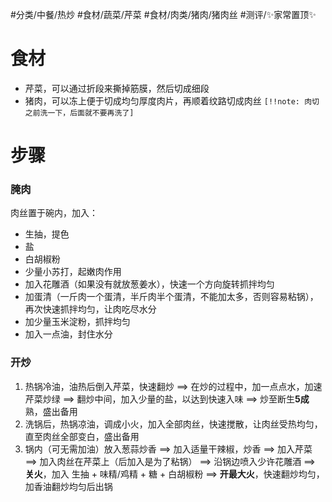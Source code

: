 #分类/中餐/热炒 #食材/蔬菜/芹菜 #食材/肉类/猪肉/猪肉丝 #测评/✨家常置顶✨

# 食材
- 芹菜，可以通过折段来撕掉筋膜，然后切成细段
- 猪肉，可以冻上便于切成均匀厚度肉片，再顺着纹路切成肉丝
  `[!!note: 肉切之前洗一下，后面就不要再洗了]`

# 步骤
### 腌肉
肉丝置于碗内，加入：
- 生抽，提色
- 盐
- 白胡椒粉
- 少量小苏打，起嫩肉作用
- 加入花雕酒（如果没有就放葱姜水），快速一个方向旋转抓拌均匀
- 加蛋清（一斤肉一个蛋清，半斤肉半个蛋清，不能加太多，否则容易粘锅），再次快速抓拌均匀，让肉吃尽水分
- 加少量玉米淀粉，抓拌均匀
- 加入一点油，封住水分
### 开炒
1. 热锅冷油，油热后倒入芹菜，快速翻炒 
   ==> 在炒的过程中，加一点点水，加速芹菜炒绿
   ==> 翻炒中间，加入少量的盐，以达到快速入味
   ==> 炒至断生**5成**熟，盛出备用
2. 洗锅后，热锅凉油，调成小火，加入全部肉丝，快速搅散，让肉丝受热均匀，直至肉丝全部变白，盛出备用
3. 锅内（可无需加油）放入葱蒜炒香
   ==> 加入适量干辣椒，炒香
   ==> 加入芹菜
   ==> 加入肉丝在芹菜上（后加入是为了粘锅）
   ==> 沿锅边喷入少许花雕酒
   ==> **关火**，加入 生抽 + 味精/鸡精 + 糖 + 白胡椒粉
   ==> **开最大火**，快速翻炒均匀，加香油翻炒均匀后出锅